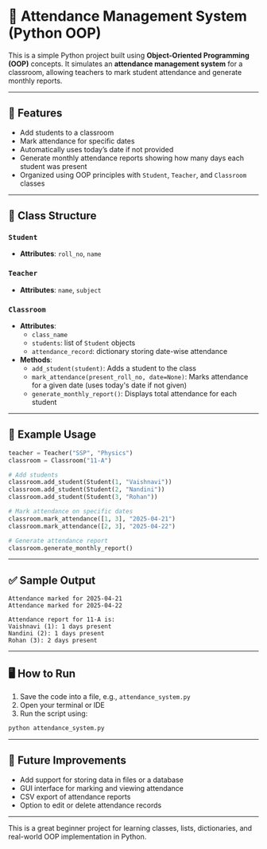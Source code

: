 # 📘 Attendance Management System (Python OOP)

This is a simple Python project built using **Object-Oriented Programming (OOP)** concepts. It simulates an **attendance management system** for a classroom, allowing teachers to mark student attendance and generate monthly reports.

---

## 🚀 Features

- Add students to a classroom  
- Mark attendance for specific dates  
- Automatically uses today’s date if not provided  
- Generate monthly attendance reports showing how many days each student was present  
- Organized using OOP principles with `Student`, `Teacher`, and `Classroom` classes  

---

## 🧱 Class Structure

### `Student`
- **Attributes**: `roll_no`, `name`

### `Teacher`
- **Attributes**: `name`, `subject`

### `Classroom`
- **Attributes**:
  - `class_name`
  - `students`: list of `Student` objects
  - `attendance_record`: dictionary storing date-wise attendance
- **Methods**:
  - `add_student(student)`: Adds a student to the class
  - `mark_attendance(present_roll_no, date=None)`: Marks attendance for a given date (uses today's date if not given)
  - `generate_monthly_report()`: Displays total attendance for each student

---

## 🧪 Example Usage

```python
teacher = Teacher("SSP", "Physics")
classroom = Classroom("11-A")

# Add students
classroom.add_student(Student(1, "Vaishnavi"))
classroom.add_student(Student(2, "Nandini"))
classroom.add_student(Student(3, "Rohan"))

# Mark attendance on specific dates
classroom.mark_attendance([1, 3], "2025-04-21")
classroom.mark_attendance([2, 3], "2025-04-22")

# Generate attendance report
classroom.generate_monthly_report()
```

---

## ✅ Sample Output

```
Attendance marked for 2025-04-21
Attendance marked for 2025-04-22

Attendance report for 11-A is:
Vaishnavi (1): 1 days present
Nandini (2): 1 days present
Rohan (3): 2 days present
```

---

## 🖥️ How to Run

1. Save the code into a file, e.g., `attendance_system.py`  
2. Open your terminal or IDE  
3. Run the script using:

```bash
python attendance_system.py
```

---

## 📌 Future Improvements

- Add support for storing data in files or a database  
- GUI interface for marking and viewing attendance  
- CSV export of attendance reports  
- Option to edit or delete attendance records  

---

This is a great beginner project for learning classes, lists, dictionaries, and real-world OOP implementation in Python.
